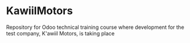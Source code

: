 # KawiilMotors
Repository for Odoo technical training  course where development for the test company, K'awiil Motors, is taking place
